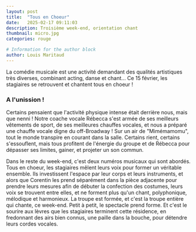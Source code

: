 ```yaml
---
layout: post
title:  "Tous en Choeur"
date:   2025-02-17 09:11:03
description: Troisième week-end, orientation chant
thumbnail: micro.jpg
categories: rouge

# Information for the author block
author: Louis Maritaud
---
```


La comédie musicale est une activité demandant des qualités artistiques très diverses, combinant acting, danse et chant... Ce 15 février, les stagiaires se retrouvent et chantent tous en choeur !

### A l'unission !

Certains pensaient que l'activité physique intense était derrière nous, mais que nenni !
Notre coache vocale Rébecca s'est armée de ses meilleurs vêtements de sport, de ses meilleures chauffes vocales, et nous a préparé une chauffe vocale digne du off-Broadway !
Sur un air de "Mimémamomu", tout le monde transpire en courant dans la salle. Certains rient, certains s'essouflent, mais tous profitent de l'énergie du groupe et de Rébecca pour dépasser ses limites, gainer, et projeter un son commun.

Dans le reste du week-end, c'est deux numéros musicaux qui sont abordés. Tous en choeur, les stagiaires mêlent leurs voix pour former un véritable ensemble. Ils investissent l'espace par leur corps et leurs instruments, et alors que Corentin les prend séparément dans la pièce adjacente pour prendre leurs mesures afin de débuter la confection des costumes, leurs voix se trouvent entre elles, et ne forment plus qu'un chant, polyphonique, mélodique et harmonieux.
La troupe est formée, et c'est la troupe entière qui chante, ce week-end. 
Petit à petit, le spectacle prend forme. Et c'est le sourire aux lèvres que les stagiaires terminent cette résidence, en fredonnant des airs bien connus, une paille dans la bouche, pour détendre leurs cordes vocales. 